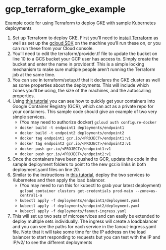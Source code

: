 # gcp_terraform_gke_example
Example code for using Terraform to deploy GKE with sample Kubernetes deployments

1. Set up Terraform to deploy GKE. First you’ll need to [install Terraform][1] as well as set up the [gcloud SDK][2] on the machine you’ll run these on, or you can run these from your Cloud console.
1. You’ll need to edit the terraform/provider.tf file to update the bucket on line 10 to a GCS bucket your GCP user has access to. Simply create the bucket and enter the name in provider.tf. This is a simple locking mechanism to make sure multiple people aren’t running the Terraform job at the same time.
1. You can see in terraform/setup.tf that it declares the GKE cluster as well as some properties about the deployments. This will include which zones you’ll be using, the size of the machines, and the autoscaling properties.
1. Using [this tutorial][3] you can see how to quickly get your containers into Google Container Registry (GCR), which can act as a private repo for your containers. This sample code should give an example of two very simple services.
   * (You may need to authorize docker) `gcloud auth configure-docker`
   * `docker build -t endpoint1 deployments/endpoint1`
   * `docker build -t endpoint2 deployments/endpoint2`
   * `docker tag endpoint1 gcr.io/<PROJECT>/endpoint1:v1`
   * `docker tag endpoint2 gcr.io/<PROJECT>/endpoint2:v1`
   * `docker push gcr.io/<PROJECT>/endpoint1:v1`
   * `docker push gcr.io/<PROJECT>/endpoint2:v1`
1. Once the containers have been pushed to GCR, update the code in the sample deployment folders to point to the new gcr.io links in both deployment.yaml files on line 20.
1. Similar to the instructions in [this tutorial][4], deploy the two services to Kubernetes and then apply the load balancer.
   * (You may need to run this for kubectl to grab your latest deployment) `gcloud container clusters get-credentials prod-main --zone=us-central1-a`
   * `kubectl apply -f deployments/endpoint1/deployment.yaml`
   * `kubectl apply -f deployments/endpoint2/deployment.yaml`
   * `kubectl apply -f deployments/fanout-ingress.yaml`
1. This will set up two sets of microservices and can easily be extended to deploy multiple sets individually. The ingress will create a loadbalancer and you can see the paths for each service in the fanout-ingress.yaml file. Note that it will take some time for the IP address on the load balancer to start responding to requests but you can test with the IP and IP/v2/ to see the different deployments

[1]: https://www.terraform.io/intro/getting-started/install.html
[2]: https://cloud.google.com/sdk/install
[3]: https://cloud.google.com/container-registry/docs/quickstart
[4]: https://cloud.google.com/kubernetes-engine/docs/tutorials/http-balancer

